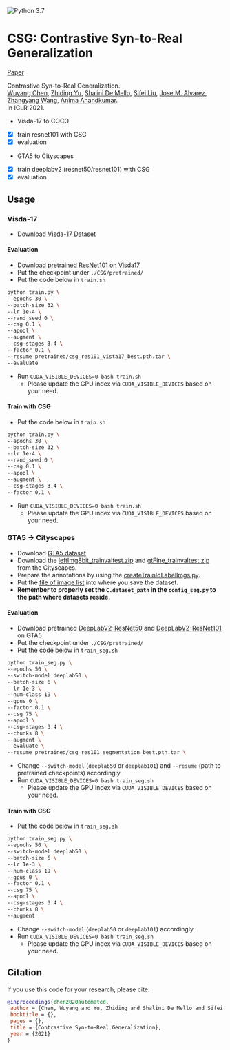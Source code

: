 ![Python 3.7](https://img.shields.io/badge/python-3.7-green.svg)
 
# CSG: Contrastive Syn-to-Real Generalization
 
<!-- ### [Project](https://) | [Paper](https://arxiv.org/abs/XXX) -->
[Paper](https://arxiv.org/abs/XXX)
 
Contrastive Syn-to-Real Generalization.<br>
[Wuyang Chen](https://chenwydj.github.io/), [Zhiding Yu](https://chrisding.github.io/), [Shalini De Mello](https://research.nvidia.com/person/shalini-gupta), [Sifei Liu](https://www.sifeiliu.net/), [Jose M. Alvarez](https://rsu.data61.csiro.au/people/jalvarez/), [Zhangyang Wang](https://www.atlaswang.com/), [Anima Anandkumar](http://tensorlab.cms.caltech.edu/users/anima/).<br>
In ICLR 2021.

* Visda-17 to COCO
- [x] train resnet101 with CSG
- [x] evaluation
* GTA5 to Cityscapes
- [x] train deeplabv2 (resnet50/resnet101) with CSG
- [x] evaluation

## Usage

### Visda-17
* Download [Visda-17 Dataset](http://ai.bu.edu/visda-2017/#download)

#### Evaluation
* Download [pretrained ResNet101 on Visda17](https://drive.google.com/file/d/1VdbrwevsYy7I5S3Wo7-S3MwrZZjj09QS/view?usp=sharing)
* Put the checkpoint under `./CSG/pretrained/`
* Put the code below in `train.sh`
```bash
python train.py \
--epochs 30 \
--batch-size 32 \
--lr 1e-4 \
--rand_seed 0 \
--csg 0.1 \
--apool \
--augment \
--csg-stages 3.4 \ 
--factor 0.1 \
--resume pretrained/csg_res101_vista17_best.pth.tar \
--evaluate
```
* Run `CUDA_VISIBLE_DEVICES=0 bash train.sh`
  - Please update the GPU index via `CUDA_VISIBLE_DEVICES` based on your need.

#### Train with CSG
* Put the code below in `train.sh`
```bash
python train.py \
--epochs 30 \
--batch-size 32 \
--lr 1e-4 \
--rand_seed 0 \
--csg 0.1 \
--apool \
--augment \
--csg-stages 3.4 \ 
--factor 0.1 \
```
* Run `CUDA_VISIBLE_DEVICES=0 bash train.sh`
  - Please update the GPU index via `CUDA_VISIBLE_DEVICES` based on your need.


### GTA5 &rarr; Cityscapes
* Download [GTA5 dataset](https://download.visinf.tu-darmstadt.de/data/from_games/).
* Download the [leftImg8bit_trainvaltest.zip](https://www.cityscapes-dataset.com/file-handling/?packageID=3) and [gtFine_trainvaltest.zip](https://www.cityscapes-dataset.com/file-handling/?packageID=1) from the Cityscapes.
* Prepare the annotations by using the [createTrainIdLabelImgs.py](https://github.com/mcordts/cityscapesScripts/blob/master/cityscapesscripts/preparation/createTrainIdLabelImgs.py).
* Put the [file of image list](tools/datasets/cityscapes/) into where you save the dataset.
* **Remember to properly set the `C.dataset_path` in the `config_seg.py` to the path where datasets reside.**

#### Evaluation
* Download pretrained [DeepLabV2-ResNet50](https://drive.google.com/file/d/1E2CosTtGVgIe6BfLBV9vNmyj6l9aYUbk/view?usp=sharing) and [DeepLabV2-ResNet101](https://drive.google.com/file/d/17Pe86m4OCGMFLcxLl_V-1bcG5otOqdvb/view?usp=sharing) on GTA5
* Put the checkpoint under `./CSG/pretrained/`
* Put the code below in `train_seg.sh`
```bash
python train_seg.py \
--epochs 50 \
--switch-model deeplab50 \
--batch-size 6 \
--lr 1e-3 \ 
--num-class 19 \
--gpus 0 \
--factor 0.1 \
--csg 75 \
--apool \
--csg-stages 3.4 \
--chunks 8 \
--augment \
--evaluate \
--resume pretrained/csg_res101_segmentation_best.pth.tar \
```
* Change `--switch-model` (`deeplab50` or `deeplab101`) and `--resume` (path to pretrained checkpoints) accordingly.
* Run `CUDA_VISIBLE_DEVICES=0 bash train_seg.sh`
  - Please update the GPU index via `CUDA_VISIBLE_DEVICES` based on your need.

#### Train with CSG
* Put the code below in `train_seg.sh`
```bash
python train_seg.py \
--epochs 50 \
--switch-model deeplab50 \
--batch-size 6 \
--lr 1e-3 \ 
--num-class 19 \
--gpus 0 \
--factor 0.1 \
--csg 75 \
--apool \
--csg-stages 3.4 \
--chunks 8 \
--augment
```
* Change `--switch-model` (`deeplab50` or `deeplab101`) accordingly.
* Run `CUDA_VISIBLE_DEVICES=0 bash train_seg.sh`
  - Please update the GPU index via `CUDA_VISIBLE_DEVICES` based on your need.

 
## Citation
 
If you use this code for your research, please cite:
 
```BibTeX
@inproceedings{chen2020automated,
 author = {Chen, Wuyang and Yu, Zhiding and Shalini De Mello and Sifei Liu and Jose M. Alvarez and Wang, Zhangyang and Anandkumar, Anima},
 booktitle = {},
 pages = {},
 title = {Contrastive Syn-to-Real Generalization},
 year = {2021}
}
```
